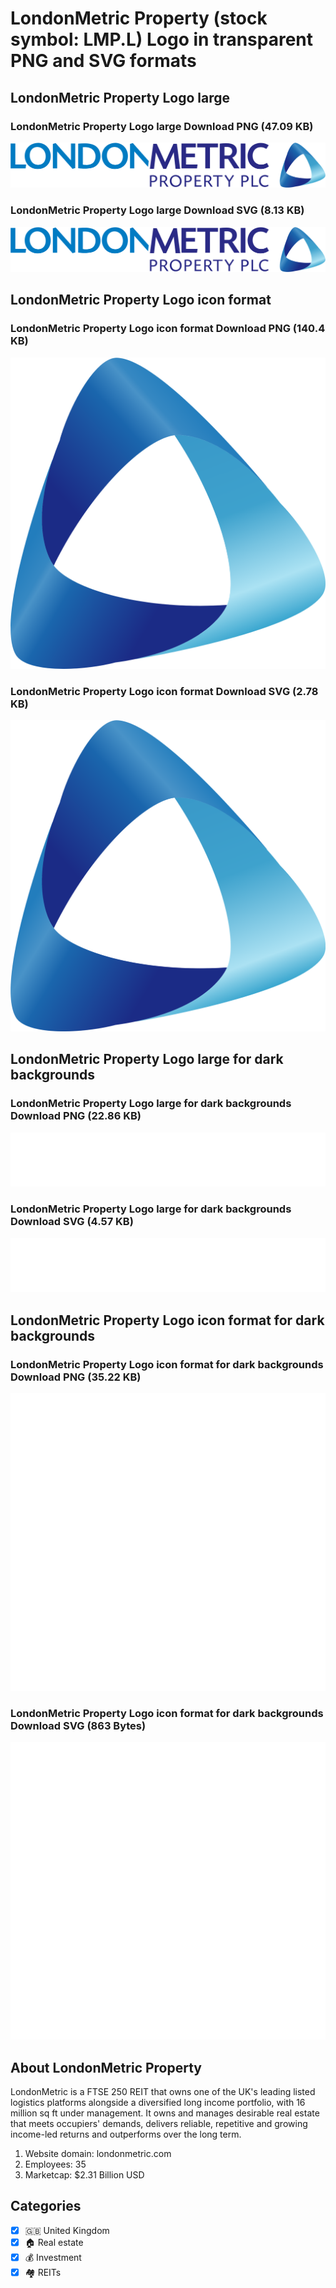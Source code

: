 # LondonMetric Property (stock symbol: LMP.L) Logo in transparent PNG and SVG formats

## LondonMetric Property Logo large

### LondonMetric Property Logo large Download PNG (47.09 KB)

![LondonMetric Property Logo large Download PNG (47.09 KB)](/img/orig/LMP.L_BIG-7713964e.png)

### LondonMetric Property Logo large Download SVG (8.13 KB)

![LondonMetric Property Logo large Download SVG (8.13 KB)](/img/orig/LMP.L_BIG-63245e9c.svg)

## LondonMetric Property Logo icon format

### LondonMetric Property Logo icon format Download PNG (140.4 KB)

![LondonMetric Property Logo icon format Download PNG (140.4 KB)](/img/orig/LMP.L-39c2f215.png)

### LondonMetric Property Logo icon format Download SVG (2.78 KB)

![LondonMetric Property Logo icon format Download SVG (2.78 KB)](/img/orig/LMP.L-1154f2e3.svg)

## LondonMetric Property Logo large for dark backgrounds

### LondonMetric Property Logo large for dark backgrounds Download PNG (22.86 KB)

![LondonMetric Property Logo large for dark backgrounds Download PNG (22.86 KB)](/img/orig/LMP.L_BIG.D-985ad8a5.png)

### LondonMetric Property Logo large for dark backgrounds Download SVG (4.57 KB)

![LondonMetric Property Logo large for dark backgrounds Download SVG (4.57 KB)](/img/orig/LMP.L_BIG.D-91772efc.svg)

## LondonMetric Property Logo icon format for dark backgrounds

### LondonMetric Property Logo icon format for dark backgrounds Download PNG (35.22 KB)

![LondonMetric Property Logo icon format for dark backgrounds Download PNG (35.22 KB)](/img/orig/LMP.L.D-bc94c3c3.png)

### LondonMetric Property Logo icon format for dark backgrounds Download SVG (863 Bytes)

![LondonMetric Property Logo icon format for dark backgrounds Download SVG (863 Bytes)](/img/orig/LMP.L.D-465e9fed.svg)

## About LondonMetric Property

LondonMetric is a FTSE 250 REIT that owns one of the UK's leading listed logistics platforms alongside a diversified long income portfolio, with 16 million sq ft under management. It owns and manages desirable real estate that meets occupiers' demands, delivers reliable, repetitive and growing income-led returns and outperforms over the long term.

1. Website domain: londonmetric.com
2. Employees: 35
3. Marketcap: $2.31 Billion USD


## Categories
- [x] 🇬🇧 United Kingdom
- [x] 🏠 Real estate
- [x] 💰 Investment
- [x] 🏘️ REITs
